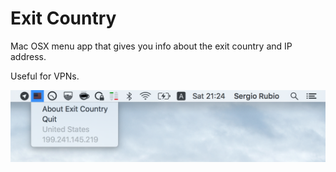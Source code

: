 # Exit Country

Mac OSX menu app that gives you info about the exit country and IP address.

Useful for VPNs.

![](docs/screenshot.png)
